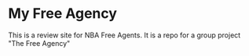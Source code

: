 # My Free Agency

This is a review site for NBA Free Agents. It is a repo for a group project "The Free Agency"
